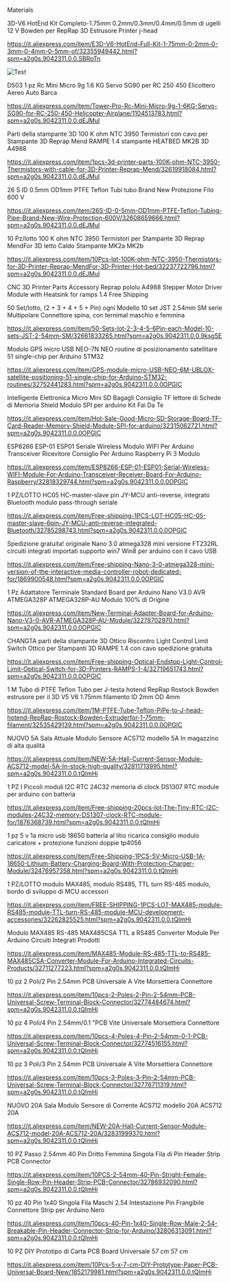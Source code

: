 Materials

3D-V6 HotEnd Kit Completo-1.75mm 0.2mm/0.3mm/0.4mm/0.5mm di ugelli 12 V Bowden per RepRap 3D Estrusore Printer j-head

https://it.aliexpress.com/item/E3D-V6-HotEnd-Full-Kit-1-75mm-0-2mm-0-3mm-0-4mm-0-5mm-of/32355949442.html?spm=a2g0s.9042311.0.0.SBRpTn

![ Test ](https://github.com/sandro730/ESP8266/materials/images/3D-V6_HotEnd/3D-V6-HotEnd-Kit-Completo_01.jpg=250x250)



D503 1 pz Rc Mini Micro 9g 1.6 KG Servo SG90 per RC 250 450 Elicottero Aereo Auto Barca

https://it.aliexpress.com/item/Tower-Pro-Rc-Mini-Micro-9g-1-6KG-Servo-SG90-for-RC-250-450-Helicopter-Airplane/1104513783.html?spm=a2g0s.9042311.0.0.dEJMul

Parti della stampante 3D 100 K ohm NTC 3950 Termistori con cavo per Stampante 3D Reprap Mend RAMPE 1.4 stampante HEATBED MK2B 3D A4988

https://it.aliexpress.com/item/1pcs-3d-printer-parts-100K-ohm-NTC-3950-Thermistors-with-cable-for-3D-Printer-Reprap-Mend/32619918084.html?spm=a2g0s.9042311.0.0.dEJMul

26 S ID 0.5mm OD1mm PTFE Teflon Tubi tubo Brand New Protezione Filo 600 V

https://it.aliexpress.com/item/26S-ID-0-5mm-OD1mm-PTFE-Teflon-Tubing-Pipe-Brand-New-Wire-Protection-600V/32608659666.html?spm=a2g0s.9042311.0.0.dEJMul

10 Pz/lotto 100 K ohm NTC 3950 Termistori per Stampante 3D Reprap MendFor 3D letto Caldo Stampante MK2a MK2b

https://it.aliexpress.com/item/10Pcs-lot-100K-ohm-NTC-3950-Thermistors-for-3D-Printer-Reprap-MendFor-3D-Printer-Hot-bed/32237722796.html?spm=a2g0s.9042311.0.0.dEJMul

CNC 3D Printer Parts Accessory Reprap pololu A4988 Stepper Motor Driver Module with Heatsink for ramps 1.4 Free Shipping

50 Set/lotto, (2 + 3 + 4 + 5 + Pin) ogni Modello 10 set JST 2.54mm SM serie Multipolare Connettore spina, con ternimal maschio e femmina

https://it.aliexpress.com/item/50-Sets-lot-2-3-4-5-6Pin-each-Model-10-sets-JST-2-54mm-SM/32661833265.html?spm=a2g0s.9042311.0.0.9ksg5E

Modulo GPS micro USB NEO-7N NEO routine di posizionamento satellitare 51 single-chip per Arduino STM32

https://it.aliexpress.com/item/GPS-module-micro-USB-NEO-6M-UBLOX-satellite-positioning-51-single-chip-for-Arduino-STM32-routines/32752441283.html?spm=a2g0s.9042311.0.0.0OPGIC

Intelligente Elettronica Micro Mini SD Bagagli Consiglio TF lettore di Schede di Memoria Shield Modulo SPI per arduino Kit Fai Da Te

https://it.aliexpress.com/item/Hot-Sale-Good-Micro-SD-Storage-Board-TF-Card-Reader-Memory-Shield-Module-SPI-for-arduino/32315062721.html?spm=a2g0s.9042311.0.0.0OPGIC

ESP8266 ESP-01 ESP01 Seriale Wireless Modulo WIFI Per Arduino Transceiver Ricevitore Consiglio Per Arduino Raspberry Pi 3 Modulo

https://it.aliexpress.com/item/ESP8266-ESP-01-ESP01-Serial-Wireless-WIFI-Module-For-Arduino-Transceiver-Receiver-Board-For-Arduino-Raspberry/32818329744.html?spm=a2g0s.9042311.0.0.0OPGIC

1 PZ/LOTTO HC05 HC-master-slave pin JY-MCU anti-reverse, integrato Bluetooth modulo pass-through seriale

https://it.aliexpress.com/item/Free-shipping-1PCS-LOT-HC05-HC-05-master-slave-6pin-JY-MCU-anti-reverse-integrated-Bluetooth/32785298743.html?spm=a2g0s.9042311.0.0.0OPGIC

Spedizione gratuita! originale Nano 3.0 atmega328 mini versione FT232RL circuiti integrati importati supporto win7 Win8 per arduino con il cavo USB

https://it.aliexpress.com/item/Free-shipping-Nano-3-0-atmega328-mini-version-of-the-interactive-media-controller-robot-dedicated-for/1869900548.html?spm=a2g0s.9042311.0.0.0OPGIC

1 Pz Adattatore Terminale Standard Board per Arduino Nano V3.0 AVR ATMEGA328P ATMEGA328P-AU Modulo 100% di Origine

https://it.aliexpress.com/item/New-Terminal-Adapter-Board-for-Arduino-Nano-V3-0-AVR-ATMEGA328P-AU-Module/32278702970.html?spm=a2g0s.9042311.0.0.0OPGIC

CHANGTA parti della stampante 3D Ottico Riscontro Light Control Limit Switch Ottico per Stampanti 3D RAMPE 1.4 con cavo spedizione gratuita

https://it.aliexpress.com/item/Free-shipping-Optical-Endstop-Light-Control-Limit-Optical-Switch-for-3D-Printers-RAMPS-1-4/32719651743.html?spm=a2g0s.9042311.0.0.0OPGIC

1 M Tubo di PTFE Teflon Tubo per J-testa hotend RepRap Rostock Bowden estrusore per il 3D V5 V6 1.75mm filamento ID 2mm OD 4mm

https://it.aliexpress.com/item/1M-PTFE-Tube-Teflon-PiPe-to-J-head-hotend-RepRap-Rostock-Bowden-Extruderfor-1-75mm-filament/32535429139.html?spm=a2g0s.9042311.0.0.0OPGIC

NUOVO 5A Sala Attuale Modulo Sensore ACS712 modello 5A In magazzino di alta qualità

https://it.aliexpress.com/item/NEW-5A-Hall-Current-Sensor-Module-ACS712-model-5A-In-stock-high-quality/32811713995.html?spm=a2g0s.9042311.0.0.tQImHi

1 PZ I Piccoli moduli I2C RTC 24C32 memoria di clock DS1307 RTC module per arduino con batteria

https://it.aliexpress.com/item/Free-shipping-20pcs-lot-The-Tiny-RTC-I2C-modules-24C32-memory-DS1307-clock-RTC-module-for/1876368739.html?spm=a2g0s.9042311.0.0.tQImHi

1 pz 5 v 1a micro usb 18650 batteria al litio ricarica consiglio modulo caricatore + protezione funzioni doppie tp4056

https://it.aliexpress.com/item/Free-Shipping-1PCS-5V-Micro-USB-1A-18650-Lithium-Battery-Charging-Board-With-Protection-Charger-Module/32476957358.html?spm=a2g0s.9042311.0.0.tQImHi

1 PZ/LOTTO modulo MAX485, modulo RS485, TTL turn RS-485 modulo, bordo di sviluppo di MCU accessori

https://it.aliexpress.com/item/FREE-SHIPPING-1PCS-LOT-MAX485-module-RS485-module-TTL-turn-RS-485-module-MCU-development-accessories/32262825525.html?spm=a2g0s.9042311.0.0.tQImHi

Modulo MAX485 RS-485 MAX485CSA TTL a RS485 Converter Module Per Arduino Circuiti Integrati Prodotti

https://it.aliexpress.com/item/MAX485-Module-RS-485-TTL-to-RS485-MAX485CSA-Converter-Module-For-Arduino-Integrated-Circuits-Products/32711277223.html?spm=a2g0s.9042311.0.0.tQImHi

10 pz 2 Poli/2 Pin 2.54mm PCB Universale A Vite Morsettiera Connettore

https://it.aliexpress.com/item/10pcs-2-Poles-2-Pin-2-54mm-PCB-Universal-Screw-Terminal-Block-Connector/32774484674.html?spm=a2g0s.9042311.0.0.tQImHi

10 pz 4 Poli/4 Pin 2.54mm/0.1 "PCB Vite Universale Morsettiera Connettore

https://it.aliexpress.com/item/10pcs-4-Poles-4-Pin-2-54mm-0-1-PCB-Universal-Screw-Terminal-Block-Connector/32774516155.html?spm=a2g0s.9042311.0.0.tQImHi

10 pz 3 Poli/3 Pin 2.54mm PCB Universale A Vite Morsettiera Connettore

https://it.aliexpress.com/item/10pcs-3-Poles-3-Pin-2-54mm-PCB-Universal-Screw-Terminal-Block-Connector/32776711319.html?spm=a2g0s.9042311.0.0.tQImHi

NUOVO 20A Sala Modulo Sensore di Corrente ACS712 modello 20A ACS712 20A

https://it.aliexpress.com/item/NEW-20A-Hall-Current-Sensor-Module-ACS712-model-20A-ACS712-20A/32831999370.html?spm=a2g0s.9042311.0.0.tQImHi

10 PZ Passo 2.54mm 40 Pin Dritto Femmina Singola Fila di Pin Header Strip PCB Connector

https://it.aliexpress.com/item/10PCS-2-54mm-40-Pin-Stright-Female-Single-Row-Pin-Header-Strip-PCB-Connector/32786932090.html?spm=a2g0s.9042311.0.0.tQImHi

10 pz 40 Pin 1x40 Singola Fila Maschi 2.54 Intestazione Pin Frangibile Connettore Strip per Arduino Nero

https://it.aliexpress.com/item/10pcs-40-Pin-1x40-Single-Row-Male-2-54-Breakable-Pin-Header-Connector-Strip-for-Arduino/32806313091.html?spm=a2g0s.9042311.0.0.tQImHi

10 PZ DIY Prototipo di Carta PCB Board Universale 5*7 cm 5*7 cm

https://it.aliexpress.com/item/10Pcs-5-x-7-cm-DIY-Prototype-Paper-PCB-Universal-Board-New/1852179981.html?spm=a2g0s.9042311.0.0.tQImHi
